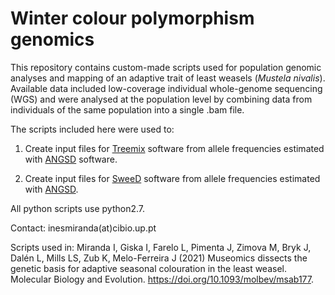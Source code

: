 # Winter colour polymorphism genomics

This repository contains custom-made scripts used for population genomic analyses and mapping of an adaptive trait of least weasels (*Mustela nivalis*). Available data included low-coverage individual whole-genome sequencing (WGS) and were analysed at the population level by combining data from individuals of the same population into a single .bam file.

The scripts included here were used to:

1. Create input files for [Treemix](https://bitbucket.org/nygcresearch/treemix/wiki/Home) software from allele frequencies estimated with [ANGSD](http://www.popgen.dk/angsd/index.php/ANGSD) software.

2. Create input files for [SweeD](https://cme.h-its.org/exelixis/web/software/sweed/) software from allele frequencies estimated with [ANGSD](http://www.popgen.dk/angsd/index.php/ANGSD).

All python scripts use python2.7.

Contact: inesmiranda(at)cibio.up.pt

Scripts used in: Miranda I, Giska I, Farelo L, Pimenta J, Zimova M, Bryk J, Dalén L, Mills LS, Zub K, Melo-Ferreira J (2021) Museomics dissects the genetic basis for adaptive seasonal colouration in the least weasel. Molecular Biology and Evolution. https://doi.org/10.1093/molbev/msab177.
